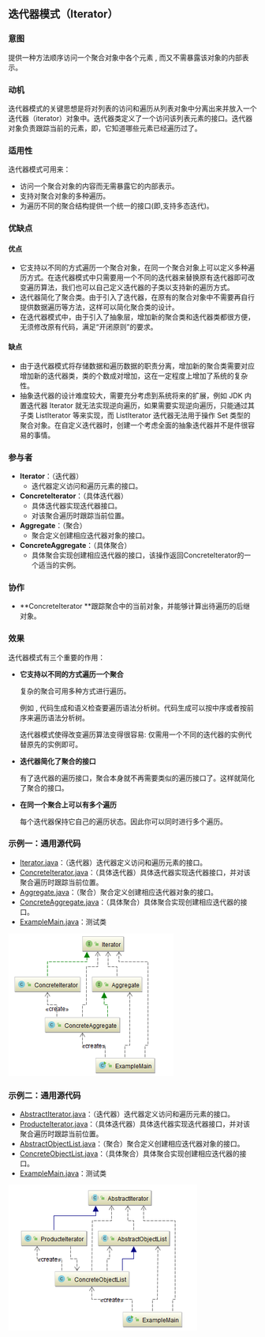 ## 迭代器模式（Iterator）

### 意图
提供一种方法顺序访问一个聚合对象中各个元素 , 而又不需暴露该对象的内部表示。

### 动机

迭代器模式的关键思想是将对列表的访问和遍历从列表对象中分离出来并放入一个迭代器（iterator）对象中。迭代器类定义了一个访问该列表元素的接口。迭代器对象负责跟踪当前的元素，即，它知道哪些元素已经遍历过了。

### 适用性
迭代器模式可用来：
-	访问一个聚合对象的内容而无需暴露它的内部表示。
-	支持对聚合对象的多种遍历。
-	为遍历不同的聚合结构提供一个统一的接口(即,支持多态迭代)。
### 优缺点 
#### 优点 
-	它支持以不同的方式遍历一个聚合对象，在同一个聚合对象上可以定义多种遍历方式。在迭代器模式中只需要用一个不同的迭代器来替换原有迭代器即可改变遍历算法，我们也可以自己定义迭代器的子类以支持新的遍历方式。 
-	迭代器简化了聚合类。由于引入了迭代器，在原有的聚合对象中不需要再自行提供数据遍历等方法，这样可以简化聚合类的设计。 
-	在迭代器模式中，由于引入了抽象层，增加新的聚合类和迭代器类都很方便，无须修改原有代码，满足“开闭原则”的要求。 
#### 缺点 
-	由于迭代器模式将存储数据和遍历数据的职责分离，增加新的聚合类需要对应增加新的迭代器类，类的个数成对增加，这在一定程度上增加了系统的复杂性。 
-	抽象迭代器的设计难度较大，需要充分考虑到系统将来的扩展，例如 JDK 内置迭代器 Iterator 就无法实现逆向遍历，如果需要实现逆向遍历，只能通过其子类 ListIterator 等来实现，而 ListIterator 迭代器无法用于操作 Set 类型的聚合对象。在自定义迭代器时，创建一个考虑全面的抽象迭代器并不是件很容易的事情。 

### 参与者
-	**Iterator**：（迭代器）
	-	迭代器定义访问和遍历元素的接口。
-	**ConcreteIterator**：（具体迭代器）
	-	具体迭代器实现迭代器接口。
	-	对该聚合遍历时跟踪当前位置。
-	**Aggregate**：（聚合）
	-	聚合定义创建相应迭代器对象的接口。
-	**ConcreteAggregate**：（具体聚合）
	-	具体聚合实现创建相应迭代器的接口，该操作返回ConcreteIterator的一个适当的实例。

### 协作
-	**ConcreteIterator **跟踪聚合中的当前对象，并能够计算出待遍历的后继对象。
### 效果
迭代器模式有三个重要的作用：
- **它支持以不同的方式遍历一个聚合**

  复杂的聚合可用多种方式进行遍历。

  例如 , 代码生成和语义检查要遍历语法分析树。代码生成可以按中序或者按前序来遍历语法分析树。

  迭代器模式使得改变遍历算法变得很容易: 仅需用一个不同的迭代器的实例代替原先的实例即可。

- **迭代器简化了聚合的接口**

  有了迭代器的遍历接口，聚合本身就不再需要类似的遍历接口了。这样就简化了聚合的接口。

- **在同一个聚合上可以有多个遍历**

  每个迭代器保持它自己的遍历状态。因此你可以同时进行多个遍历。

### 示例一：通用源代码

- [Iterator.java](Pattern504_Iterator/src/main/java/com/jueee/example01/Iterator.java)：（迭代器）迭代器定义访问和遍历元素的接口。
- [ConcreteIterator.java](Pattern504_Iterator/src/main/java/com/jueee/example01/ConcreteIterator.java)：（具体迭代器）具体迭代器实现迭代器接口，并对该聚合遍历时跟踪当前位置。
- [Aggregate.java](Pattern504_Iterator/src/main/java/com/jueee/example01/Aggregate.java)：（聚合）聚合定义创建相应迭代器对象的接口。
- [ConcreteAggregate.java](Pattern504_Iterator/src/main/java/com/jueee/example01/ConcreteAggregate.java)：（具体聚合）具体聚合实现创建相应迭代器的接口。
- [ExampleMain.java](Pattern504_Iterator/src/main/java/com/jueee/example01/ExampleMain.java)：测试类

![1566898065456](assets/1566898065456.png)

### 示例二：通用源代码

- [AbstractIterator.java](Pattern504_Iterator/src/main/java/com/jueee/example02/AbstractIterator.java)：（迭代器）迭代器定义访问和遍历元素的接口。
- [ProducteIterator.java](Pattern504_Iterator/src/main/java/com/jueee/example02/ProducteIterator.java)：（具体迭代器）具体迭代器实现迭代器接口，并对该聚合遍历时跟踪当前位置。
- [AbstractObjectList.java](Pattern504_Iterator/src/main/java/com/jueee/example02/AbstractObjectList.java)：（聚合）聚合定义创建相应迭代器对象的接口。
- [ConcreteObjectList.java](Pattern504_Iterator/src/main/java/com/jueee/example02/ConcreteObjectList.java)：（具体聚合）具体聚合实现创建相应迭代器的接口。
- [ExampleMain.java](Pattern504_Iterator/src/main/java/com/jueee/example02/ExampleMain.java)：测试类

![1566898089575](assets/1566898089575.png)

